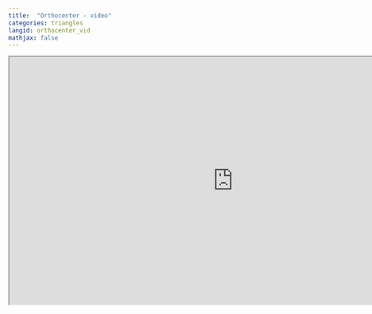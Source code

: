 ```yaml
---
title:  "Orthocenter - video"
categories: triangles
langid: orthocenter_vid
mathjax: false
---
```


<iframe width="900" height="500"
	src="https://www.youtube.com/embed/F_mNpldRjww?rel=0">
</iframe>
